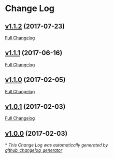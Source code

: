 # Change Log

## [v1.1.2](https://github.com/sectsect/acf-repeater-field-query/tree/v1.1.2) (2017-07-23)
[Full Changelog](https://github.com/sectsect/acf-repeater-field-query/compare/v1.1.1...v1.1.2)

## [v1.1.1](https://github.com/sectsect/acf-repeater-field-query/tree/v1.1.1) (2017-06-16)
[Full Changelog](https://github.com/sectsect/acf-repeater-field-query/compare/v1.1.0...v1.1.1)

## [v1.1.0](https://github.com/sectsect/acf-repeater-field-query/tree/v1.1.0) (2017-02-05)
[Full Changelog](https://github.com/sectsect/acf-repeater-field-query/compare/v1.0.1...v1.1.0)

## [v1.0.1](https://github.com/sectsect/acf-repeater-field-query/tree/v1.0.1) (2017-02-03)
[Full Changelog](https://github.com/sectsect/acf-repeater-field-query/compare/v1.0.0...v1.0.1)

## [v1.0.0](https://github.com/sectsect/acf-repeater-field-query/tree/v1.0.0) (2017-02-03)


\* *This Change Log was automatically generated by [github_changelog_generator](https://github.com/skywinder/Github-Changelog-Generator)*